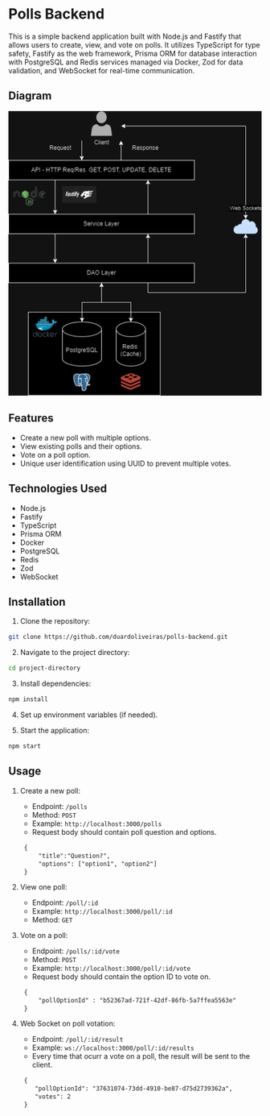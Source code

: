 # Polls Backend

This is a simple backend application built with Node.js and Fastify that allows users to create, view, and vote on polls. It utilizes TypeScript for type safety, Fastify as the web framework, Prisma ORM for database interaction with PostgreSQL and Redis services managed via Docker, Zod for data validation, and WebSocket for real-time communication.

## Diagram

![Diagram](img/backend_diagram.png)

## Features

- Create a new poll with multiple options.
- View existing polls and their options.
- Vote on a poll option.
- Unique user identification using UUID to prevent multiple votes.

## Technologies Used

- Node.js
- Fastify
- TypeScript
- Prisma ORM
- Docker
- PostgreSQL
- Redis
- Zod
- WebSocket

## Installation

1. Clone the repository:

```bash
git clone https://github.com/duardoliveiras/polls-backend.git
```

2. Navigate to the project directory:

```bash
cd project-directory
```

3. Install dependencies:

```bash
npm install
```

4. Set up environment variables (if needed).

5. Start the application:

```bash
npm start
```

## Usage

1. Create a new poll:
   - Endpoint: `/polls`
   - Method: `POST`
   - Example: `http://localhost:3000/polls`
   - Request body should contain poll question and options.
   ```
    {
        "title":"Question?",
        "options": ["option1", "option2"]
    }   
   ```

2. View one poll:
   - Endpoint: `/poll/:id`
   - Example: `http://localhost:3000/poll/:id`
   - Method: `GET`

3. Vote on a poll:
   - Endpoint: `/polls/:id/vote`
   - Method: `POST`
   - Example: `http://localhost:3000/poll/:id/vote`
   - Request body should contain the option ID to vote on.
   ```
    {
        "pollOptionId" : "b52367ad-721f-42df-86fb-5a7ffea5563e"
    }
   ```
4. Web Socket on poll votation:
   - Endpoint: `/poll/:id/result`
   - Example: `ws://localhost:3000/poll/:id/results`
   - Every time that ocurr a vote on a poll, the result will be sent to the client.
   ```
    {
       "pollOptionId": "37631074-73dd-4910-be87-d75d2739362a",
       "votes": 2
    }
   ```